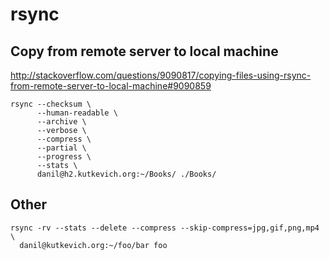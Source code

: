 <!-- -*- coding: utf-8; -*- -->

rsync
=====

Copy from remote server to local machine
----------------------------------------

<http://stackoverflow.com/questions/9090817/copying-files-using-rsync-from-remote-server-to-local-machine#9090859>

    rsync --checksum \
          --human-readable \
          --archive \
          --verbose \
          --compress \
          --partial \
          --progress \
          --stats \
          danil@h2.kutkevich.org:~/Books/ ./Books/

Other
-----

    rsync -rv --stats --delete --compress --skip-compress=jpg,gif,png,mp4 \
      danil@kutkevich.org:~/foo/bar foo
